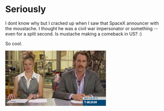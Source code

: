 # Seriously

I dont know why but I cracked up when I saw that  SpaceX announcer with the moustache. I thought he was a civil war impersonator or something -- even for a split second. Is mustache making a comeback in US? :)

So cool. 


![](3139.png)
